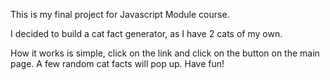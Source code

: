 This is my final project for Javascript Module course.

I decided to build a cat fact generator, as I have 2 cats of my own. 

How it works is simple, click on the link and click on the button on the main page. A few random cat facts will pop up. Have fun!